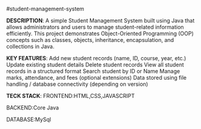 #student-management-system


**DESCRIPTION**:
A simple Student Management System built using Java that allows administrators and users to manage student-related information efficiently. This project demonstrates Object-Oriented Programming (OOP) concepts such as classes, objects, inheritance, encapsulation, and collections in Java.

**KEY FEATURES**:
 Add new student records (name, ID, course, year, etc.)
 Update existing student details
 Delete student records
 View all student records in a structured format
 Search student by ID or Name
 Manage marks, attendance, and fees (optional extensions)
 Data stored using file handling / database connectivity (depending on version)


 **TECK STACK**:
 FRONTEND:HTML,CSS,JAVASCRIPT
 
 BACKEND:Core Java
 
 DATABASE:MySql
